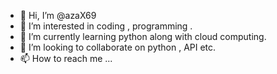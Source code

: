 - 👋 Hi, I’m @azaX69
- 👀 I’m interested in coding , programming .
- 🌱 I’m currently learning python along with cloud computing.
- 💞️ I’m looking to collaborate on python , API etc.
- 📫 How to reach me ...

<!---
azaX69/azaX69 is a ✨ special ✨ repository because its `README.md` (this file) appears on your GitHub profile.
You can click the Preview link to take a look at your changes.
--->
